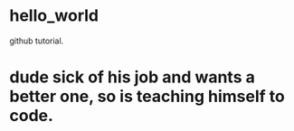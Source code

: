 # hello_world
github tutorial. 

# dude sick of his job and wants a better one, so is teaching himself to code. 
